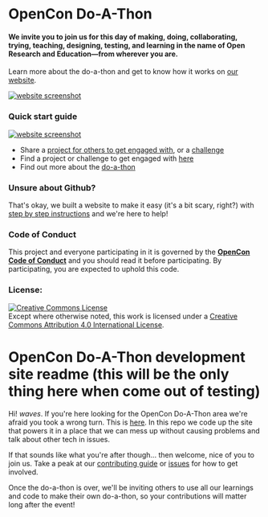 # OpenCon Do-A-Thon
#### We invite you to join us for this day of making, doing, collaborating, trying, teaching, designing, testing, and learning in the name of Open Research and Education—from wherever you are.

Learn more about the do-a-thon and get to know how it works on [our website](https://sparcopen.github.io/doathon-dev/index.html).

[![website screenshot](https://github.com/sparcopen/doathon-dev/blob/master/images/website-screenshot.png?raw=true)](https://sparcopen.github.io/doathon-dev/index.html)

### Quick start guide

[![website screenshot](https://github.com/sparcopen/doathon-dev/blob/master/images/get-started.png?raw=true)](https://sparcopen.github.io/doathon-dev/index#participate)

* Share a [project for others to get engaged with](https://sparcopen.github.io/doathon-dev/project.html), or a [challenge](https://sparcopen.github.io/doathon-dev/challenge.html)
* Find a project or challenge to get engaged with [here](https://sparcopen.github.io/doathon-dev/participate.html)
* Find out more about the [do-a-thon](https://sparcopen.github.io/doathon-dev/)

### Unsure about Github?

That's okay, we built a website to make it easy (it's a bit scary, right?) with [step by step instructions](https://sparcopen.github.io/doathon-dev/participate.html#contributing) and we're here to help!

### Code of Conduct
This project and everyone participating in it is governed by the [**OpenCon Code of Conduct**](http://www.opencon2017.org/code_of_conduct) and you should read it before participating. By participating, you are expected to uphold this code.

### License:
<a rel="license" href="http://creativecommons.org/licenses/by/4.0/"><img alt="Creative Commons License" style="border-width:0" src="https://i.creativecommons.org/l/by/4.0/80x15.png" /></a><br />Except where otherwise noted, this work is licensed under a <a rel="license" href="http://creativecommons.org/licenses/by/4.0/">Creative Commons Attribution 4.0 International License</a>.


# OpenCon Do-A-Thon development site readme (this will be the only thing here when come out of testing)

Hi! *waves*. If you're here looking for the OpenCon Do-A-Thon area we're afraid you took a wrong turn. This is [here](https://github.com/sparcopen/doathon). In this repo we code up the site that powers it in a place that we can mess up without causing problems and talk about other tech in issues.

If that sounds like what you're after though... then welcome, nice of you to join us. Take a peak at our [contributing guide](https://github.com/sparcopen/doathon-dev/blob/master/.github/contributing.md) or [issues](https://github.com/sparcopen/doathon-dev/issues) for how to get involved.

Once the do-a-thon is over, we'll be inviting others to use all our learnings and code to make their own do-a-thon, so your contributions will matter long after the event!
